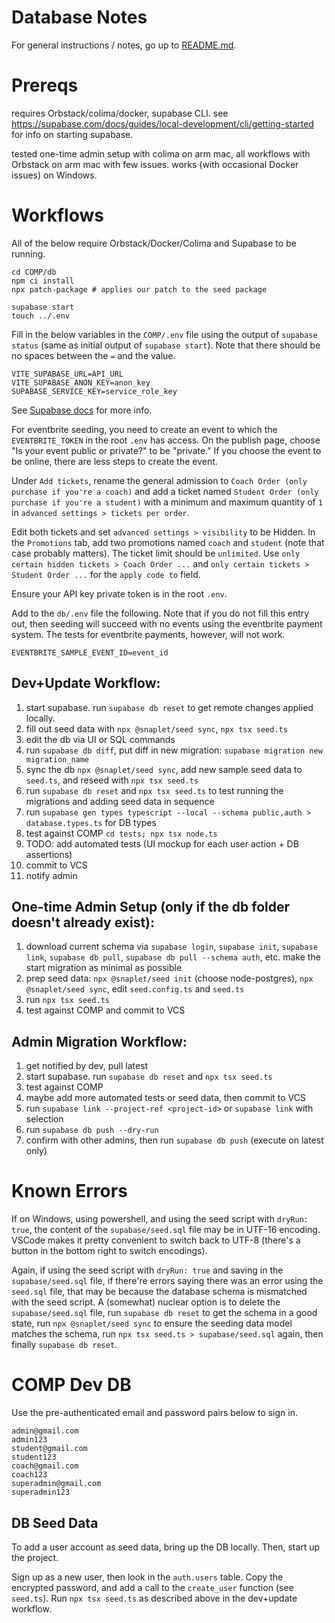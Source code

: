 # Database Notes

For general instructions / notes, go up to [README.md](../README.md).

# Prereqs

requires Orbstack/colima/docker, supabase CLI.
see https://supabase.com/docs/guides/local-development/cli/getting-started for info on starting supabase.

tested one-time admin setup with colima on arm mac, all workflows with Orbstack
on arm mac with few issues. works (with occasional Docker issues) on Windows.

# Workflows

All of the below require Orbstack/Docker/Colima and Supabase to be running.

```
cd COMP/db
npm ci install
npx patch-package # applies our patch to the seed package
```

```
supabase start
touch ../.env
```

Fill in the below variables in the `COMP/.env` file using the output of `supabase status`
(same as initial output of `supabase start`). Note that there should be no spaces
between the `=` and the value.

```
VITE_SUPABASE_URL=API_URL
VITE_SUPABASE_ANON_KEY=anon_key
SUPABASE_SERVICE_KEY=service_role_key
```

See [Supabase docs](https://supabase.com/docs/guides/local-development/cli/getting-started) for more info.


For eventbrite seeding, you need to create an event to which the
`EVENTBRITE_TOKEN` in the root `.env` has access. On the publish page, choose
"Is your event public or private?" to be "private." 
If you choose the event to be online, there are less steps to create the event.

Under `Add tickets`, rename the general admission to
`Coach Order (only purchase if you're a coach)` and add a ticket named
`Student Order (only purchase if you're a student)` with a minimum and maximum
quantity of `1` in `advanced settings > tickets per order`.

Edit both tickets and set `advanced settings > visibility` to be Hidden.
In the `Promotions` tab, add two promotions named `coach` and `student`
(note that case probably matters). The ticket limit should be `unlimited`.
Use `only certain hidden tickets > Coach Order ...` and
`only certain tickets > Student Order ...` for the `apply code to` field.

Ensure your API key private token is in the root `.env`.

Add to the `db/.env` file the following. Note that if you do not fill this
entry out, then seeding will succeed with no events using the eventbrite
payment system. The tests for eventbrite payments, however, will not work.
```
EVENTBRITE_SAMPLE_EVENT_ID=event_id
```


## Dev+Update Workflow:

1. start supabase. run `supabase db reset` to get remote changes applied locally.
2. fill out seed data with `npx @snaplet/seed sync`, `npx tsx seed.ts`
3. edit the db via UI or SQL commands
4. run `supabase db diff`, put diff in new migration: `supabase migration new migration_name`
5. sync the db `npx @snaplet/seed sync`, add new sample seed data to `seed.ts`, and reseed with `npx tsx seed.ts`
6. run `supabase db reset` and `npx tsx seed.ts` to test running the migrations and adding seed data in sequence
7. run `supabase gen types typescript --local --schema public,auth > database.types.ts` for DB types
8. test against COMP `cd tests; npx tsx node.ts`
9. TODO: add automated tests (UI mockup for each user action + DB assertions)
10. commit to VCS
11. notify admin

## One-time Admin Setup (only if the db folder doesn't already exist):

1. download current schema via `supabase login`, `supabase init`, `supabase link`,
   `supabase db pull`, `supabase db pull --schema auth`, etc. make the start
   migration as minimal as possible
2. prep seed data: `npx @snaplet/seed init` (choose node-postgres), `npx @snaplet/seed sync`,
   edit `seed.config.ts` and `seed.ts`
3. run `npx tsx seed.ts`
4. test against COMP and commit to VCS

## Admin Migration Workflow:

1. get notified by dev, pull latest
2. start supabase. run `supabase db reset` and `npx tsx seed.ts`
3. test against COMP
4. maybe add more automated tests or seed data, then commit to VCS
5. run `supabase link --project-ref <project-id>` or `supabase link` with selection
6. run `supabase db push --dry-run`
7. confirm with other admins, then run `supabase db push` (execute on latest only)

# Known Errors

If on Windows, using powershell, and using the seed script with `dryRun: true`,
the content of the `supabase/seed.sql` file may be in UTF-16 encoding. VSCode makes
it pretty convenient to switch back to UTF-8 (there's a button in the bottom right
to switch encodings).

Again, if using the seed script with `dryRun: true` and saving in the `supabase/seed.sql`
file, if there're errors saying there was an error using the `seed.sql` file, that
may be because the database schema is mismatched with the seed script. A (somewhat)
nuclear option is to delete the `supabase/seed.sql` file, run `supabase db reset`
to get the schema in a good state, run `npx @snaplet/seed sync` to ensure the
seeding data model matches the schema, run `npx tsx seed.ts > supabase/seed.sql`
again, then finally `supabase db reset`.

# COMP Dev DB

Use the pre-authenticated email and password pairs below to sign in.

```
admin@gmail.com
admin123
student@gmail.com
student123
coach@gmail.com
coach123
superadmin@gmail.com
superadmin123
```

## DB Seed Data

To add a user account as seed data, bring up the DB locally. Then, start up the project.

Sign up as a new user, then look in the `auth.users` table. Copy the encrypted password, and add a call to the
`create_user` function (see `seed.ts`). Run `npx tsx seed.ts` as described above in the dev+update workflow.
